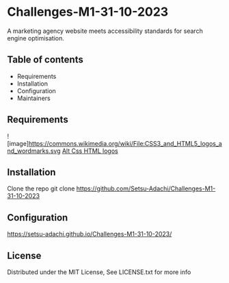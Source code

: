 # Challenges-M1-31-10-2023
A marketing agency website meets accessibility standards for search engine optimisation.

## Table of contents

- Requirements
- Installation
- Configuration
- Maintainers


## Requirements
![image]https://commons.wikimedia.org/wiki/File:CSS3_and_HTML5_logos_and_wordmarks.svg [Alt Css HTML logos](https://upload.wikimedia.org/wikipedia/commons/1/10/CSS3_and_HTML5_logos_and_wordmarks.svg) 

## Installation
Clone the repo
git clone https://github.com/Setsu-Adachi/Challenges-M1-31-10-2023

## Configuration
https://setsu-adachi.github.io/Challenges-M1-31-10-2023/

## License
Distributed under the MIT License, See LICENSE.txt for more info

